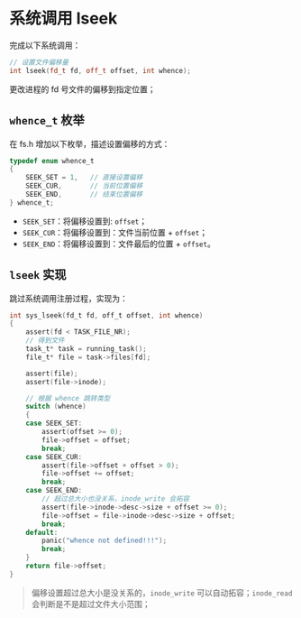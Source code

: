# 系统调用 lseek

完成以下系统调用：

```c++
// 设置文件偏移量
int lseek(fd_t fd, off_t offset, int whence);
```

更改进程的 fd 号文件的偏移到指定位置；


## `whence_t` 枚举

在 fs.h 增加以下枚举，描述设置偏移的方式：

```c
typedef enum whence_t
{
    SEEK_SET = 1,   // 直接设置偏移
    SEEK_CUR,       // 当前位置偏移
    SEEK_END,       // 结束位置偏移
} whence_t;
```

- `SEEK_SET`：将偏移设置到: `offset`；
- `SEEK_CUR`：将偏移设置到：文件当前位置 + `offset`；
- `SEEK_END`：将偏移设置到：文件最后的位置 + `offset`。


## `lseek` 实现

跳过系统调用注册过程，实现为：

```c
int sys_lseek(fd_t fd, off_t offset, int whence)
{
    assert(fd < TASK_FILE_NR);
    // 得到文件
    task_t* task = running_task();
    file_t* file = task->files[fd];

    assert(file);
    assert(file->inode);

    // 根据 whence 跳转类型
    switch (whence)
    {
    case SEEK_SET:
        assert(offset >= 0);
        file->offset = offset;
        break;
    case SEEK_CUR:
        assert(file->offset + offset > 0);
        file->offset += offset;
        break;
    case SEEK_END:
        // 超过总大小也没关系，inode_write 会拓容
        assert(file->inode->desc->size + offset >= 0);
        file->offset = file->inode->desc->size + offset;
        break;
    default:
        panic("whence not defined!!!");
        break;
    }
    return file->offset;
}
```

> 偏移设置超过总大小是没关系的，`inode_write` 可以自动拓容；`inode_read` 会判断是不是超过文件大小范围；